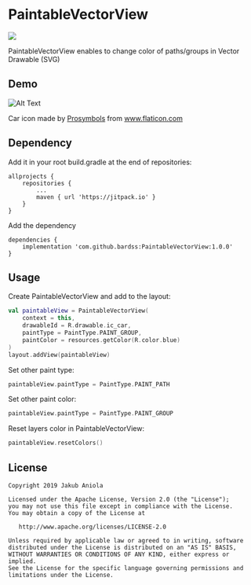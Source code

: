 # PaintableVectorView
[![](https://jitpack.io/v/bardss/PaintableVectorView.svg)](https://jitpack.io/#bardss/PaintableVectorView)

PaintableVectorView enables to change color of paths/groups in Vector Drawable (SVG)

## Demo

![Alt Text](https://i.imgur.com/1CLBhXC.gif)
<div>Car icon made by <a href="https://www.flaticon.com/authors/prosymbols" title="Prosymbols">Prosymbols</a> from <a href="https://www.flaticon.com/" title="Flaticon">www.flaticon.com</a></div>

## Dependency

Add it in your root build.gradle at the end of repositories:
```
allprojects {
    repositories {
        ...
        maven { url 'https://jitpack.io' }
    }
}
```

Add the dependency
```
dependencies {
    implementation 'com.github.bardss:PaintableVectorView:1.0.0'
}
```

## Usage

Create PaintableVectorView and add to the layout:
```kotlin
val paintableView = PaintableVectorView(
    context = this,
    drawableId = R.drawable.ic_car,
    paintType = PaintType.PAINT_GROUP,
    paintColor = resources.getColor(R.color.blue)
)
layout.addView(paintableView)
```


Set other paint type:
```kotlin
paintableView.paintType = PaintType.PAINT_PATH
```


Set other paint color:
```kotlin
paintableView.paintType = PaintType.PAINT_GROUP
```


Reset layers color in PaintableVectorView:
```kotlin
paintableView.resetColors()
```

## License

```
Copyright 2019 Jakub Aniola

Licensed under the Apache License, Version 2.0 (the "License");
you may not use this file except in compliance with the License.
You may obtain a copy of the License at

   http://www.apache.org/licenses/LICENSE-2.0

Unless required by applicable law or agreed to in writing, software
distributed under the License is distributed on an "AS IS" BASIS,
WITHOUT WARRANTIES OR CONDITIONS OF ANY KIND, either express or implied.
See the License for the specific language governing permissions and
limitations under the License.
```
